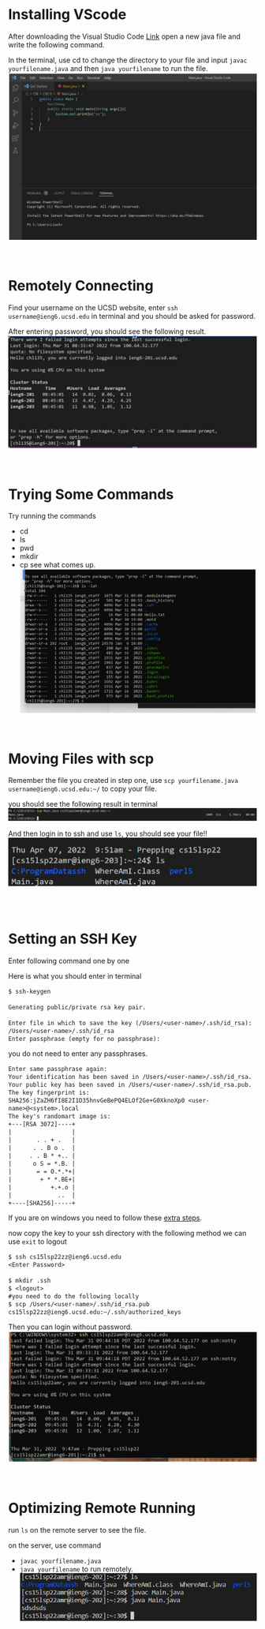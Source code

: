 # Installing VScode

After downloading the Visual Studio Code
[Link](https://code.visualstudio.com/)
open a new java file and write the following command. 

In the terminal, use cd to change the directory to your file and input  `javac yourfilename.java` and then `java yourfilename` to run the file.
![Image](downloadvs.png)
&nbsp;  
&nbsp;  
# Remotely Connecting

Find your username on the UCSD website, 
enter `ssh username@ieng6.ucsd.edu` in terminal and you should be asked for password. 

After entering password, you should see the following result. 
![Image](rc.png)
&nbsp;  
&nbsp;  
# Trying Some Commands

Try running the commands 
* cd
* ls
* pwd
* mkdir
* cp 
see what comes up. 
![Image](command.png)
&nbsp;  
&nbsp;  
# Moving Files with scp

Remember the file you created in step one, use `scp yourfilename.java username@ieng6.ucsd.edu:~/` to copy your file.  

you should see the following result in terminal
![Image](scp.png)


And then login in to ssh and use `ls`, you should see your file!!
![Image](sasssd.png)

&nbsp;  
&nbsp;  
# Setting an SSH Key

Enter following command one by one

Here is what you should enter in terminal

```
$ ssh-keygen  

Generating public/private rsa key pair.  

Enter file in which to save the key (/Users/<user-name>/.ssh/id_rsa): /Users/<user-name>/.ssh/id_rsa
Enter passphrase (empty for no passphrase): 
```
you do not need to enter any passphrases.

```
Enter same passphrase again: 
Your identification has been saved in /Users/<user-name>/.ssh/id_rsa.
Your public key has been saved in /Users/<user-name>/.ssh/id_rsa.pub.
The key fingerprint is:
SHA256:jZaZH6fI8E2I1D35hnvGeBePQ4ELOf2Ge+G0XknoXp0 <user-name>@<system>.local
The key's randomart image is:
+---[RSA 3072]----+
|                 |
|       . . + .   |
|      . . B o .  |
|     . . B * +.. |
|      o S = *.B. |
|       = = O.*.*+|
|        + * *.BE+|
|           +.+.o |
|             ..  |
+----[SHA256]-----+
```

If you are on windows you need to follow these [extra steps](https://docs.microsoft.com/en-us/windows-server/administration/openssh/openssh_keymanagement#user-key-generation).

now copy the key to your ssh directory with the following method
we can use `exit` to logout

```
$ ssh cs15lsp22zz@ieng6.ucsd.edu
<Enter Password>

$ mkdir .ssh
$ <logout> 
#you need to do the following locally
$ scp /Users/<user-name>/.ssh/id_rsa.pub cs15lsp22zz@ieng6.ucsd.edu:~/.ssh/authorized_keys

```
Then you can login without password.
![Image](sd.png)
&nbsp;  
&nbsp; 
# Optimizing Remote Running

run `ls` on the remote server to see the file.

on the server, use command
* `javac yourfilename.java`
* `java yourfilename` to run remotely.  
![Image](ls.png)









